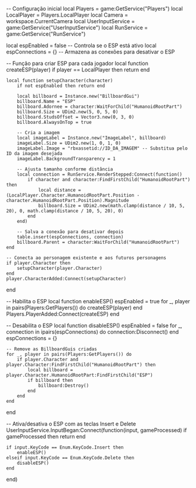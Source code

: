 -- Configuração inicial
local Players = game:GetService("Players")
local LocalPlayer = Players.LocalPlayer
local Camera = workspace.CurrentCamera
local UserInputService = game:GetService("UserInputService")
local RunService = game:GetService("RunService")

local espEnabled = false -- Controla se o ESP está ativo
local espConnections = {} -- Armazena as conexões para desativar o ESP

-- Função para criar ESP para cada jogador
local function createESP(player)
    if player == LocalPlayer then return end

    local function setupCharacter(character)
        if not espEnabled then return end

        local billboard = Instance.new("BillboardGui")
        billboard.Name = "ESP"
        billboard.Adornee = character:WaitForChild("HumanoidRootPart")
        billboard.Size = UDim2.new(5, 0, 5, 0)
        billboard.StudsOffset = Vector3.new(0, 3, 0)
        billboard.AlwaysOnTop = true

        -- Cria a imagem
        local imageLabel = Instance.new("ImageLabel", billboard)
        imageLabel.Size = UDim2.new(1, 0, 1, 0)
        imageLabel.Image = "rbxassetid://ID_DA_IMAGEM" -- Substitua pelo ID da imagem desejada
        imageLabel.BackgroundTransparency = 1

        -- Ajusta tamanho conforme distância
        local connection = RunService.RenderStepped:Connect(function()
            if character and character:FindFirstChild("HumanoidRootPart") then
                local distance = (LocalPlayer.Character.HumanoidRootPart.Position - character.HumanoidRootPart.Position).Magnitude
                billboard.Size = UDim2.new(math.clamp(distance / 10, 5, 20), 0, math.clamp(distance / 10, 5, 20), 0)
            end
        end)

        -- Salva a conexão para desativar depois
        table.insert(espConnections, connection)
        billboard.Parent = character:WaitForChild("HumanoidRootPart")
    end

    -- Conecta ao personagem existente e aos futuros personagens
    if player.Character then
        setupCharacter(player.Character)
    end
    player.CharacterAdded:Connect(setupCharacter)
end

-- Habilita o ESP
local function enableESP()
    espEnabled = true
    for _, player in pairs(Players:GetPlayers()) do
        createESP(player)
    end
    Players.PlayerAdded:Connect(createESP)
end

-- Desabilita o ESP
local function disableESP()
    espEnabled = false
    for _, connection in ipairs(espConnections) do
        connection:Disconnect()
    end
    espConnections = {}

    -- Remove as BillboardGuis criadas
    for _, player in pairs(Players:GetPlayers()) do
        if player.Character and player.Character:FindFirstChild("HumanoidRootPart") then
            local billboard = player.Character.HumanoidRootPart:FindFirstChild("ESP")
            if billboard then
                billboard:Destroy()
            end
        end
    end
end

-- Ativa/desativa o ESP com as teclas Insert e Delete
UserInputService.InputBegan:Connect(function(input, gameProcessed)
    if gameProcessed then return end

    if input.KeyCode == Enum.KeyCode.Insert then
        enableESP()
    elseif input.KeyCode == Enum.KeyCode.Delete then
        disableESP()
    end
end)
